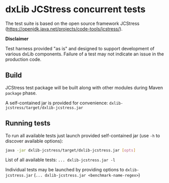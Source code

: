 
# dxLib JCStress concurrent tests 

The test suite is based on the open source framework JCStress (https://openjdk.java.net/projects/code-tools/jcstress/).

**Disclaimer** 

Test harness provided "as is" and designed to support development of various dxLib components. 
Failure of a test may not indicate an issue in the production code.

## Build

JCStress test package will be built along with other modules during Maven `package` phase.

A self-contained jar is provided for convenience: `dxlib-jcstress/target/dxlib-jcstress.jar`

## Running tests

To run all available tests just launch provided self-contained jar (use `-h` to discover available options):

```bash
java -jar dxlib-jcstress/target/dxlib-jcstress.jar [opts]
```

List of all available tests: `... dxlib-jcstress.jar -l`

Individual tests may be launched by providing options to `dxlib-jcstress.jar`
(`... dxlib-jcstress.jar <benchmark-name-regex>`) 

